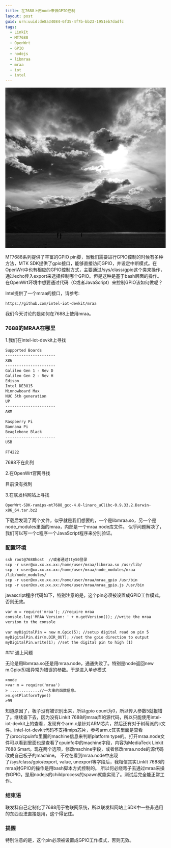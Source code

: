 ```yaml
---
title: 在7688上用node来做GPIO控制 
layout: post
guid: urn:uuid:de8a34084-6f35-4f7b-bb23-1951eb7dadfc
tags:
  - LinkIt 
  - MT7688 
  - OpenWrt 
  - GPIO 
  - nodejs 
  - libmraa 
  - mraa
  - iot
  - intel
---
```


![Alone](/media/files/2016/3/shangrila.jpg)
<p />
MT7688系列提供了丰富的GPIO pin脚，当我们需要进行GPIO控制的时候有多种方法，MTK SDK提供了gpio接口，能够直接访问GPIO，并设定中断模式。在OpenWrt中也有相应的GPIO控制方式，主要通过/sys/class/gpio这个类来操作，通过echo传入export来选择控制哪个GPIO。但是这种是基于bash层面的操作。在OpenWrt环境中想要通过代码（C或者JavaScript）来控制GPIO该如何做呢？
<p />
Intel提供了一个mraa的接口，请参考:

    https://github.com/intel-iot-devkit/mraa

我们今天讨论的是如何在7688上使用mraa。
<p />

### 7688的MRAA在哪里 

1.我们在intel-iot-devkit上寻找

    Supported Boards
    ----------------------
    X86
    ----------------------
    Galileo Gen 1 - Rev D
    Galileo Gen 2 - Rev H
    Edison
    Intel DE3815
    Minnowboard Max
    NUC 5th generation
    UP
    ----------------------
    ARM
    
    Raspberry Pi
    Bannana Pi
    Beaglebone Black
    ----------------------
    USB
    
    FT4222

7688不在此列

2.在OpenWrt官网寻找

目前没有找到

3.在联发科网站上寻找

    OpenWrt-SDK-ramips-mt7688_gcc-4.8-linaro_uClibc-0.9.33.2.Darwin-x86_64.tar.bz2

下载后发现了两个文件，似乎就是我们想要的，一个是libmraa.so，另一个是node\_modules里面的mraa，内部是一个mraa.node库文件。
似乎问题解决了，我们可以写一个c程序一个JavaScript程序来分别验证。

### 配置环境 

    ssh root@7688host  //或者通过ttyS0登录
    scp -r user@xx.xx.xx.xx:/home/user/mraa/libmraa.so /usr/lib/ 
    scp -r user@xx.xx.xx.xx:/home/user/mraa/node_modules/mraa /lib/node_modules/ 
    scp -r user@xx.xx.xx.xx:/home/user/mraa/mraa_gpio /usr/bin
    scp -r user@xx.xx.xx.xx:/home/user/mraa/mraa_gpio.js /usr/bin


javascript程序代码如下，特别注意的是，这个pin必须被设置成GPIO工作模式，否则无效。
    
    var m = require('mraa'); //require mraa
    console.log('MRAA Version: ' + m.getVersion()); //write the mraa version to the console

    var myDigitalPin = new m.Gpio(5); //setup digital read on pin 5
    myDigitalPin.dir(m.DIR_OUT); //set the gpio direction to output
    myDigitalPin.write(1); //set the digital pin to high (1)

<p />
### 遇上问题

无论是用libmraa.so还是用mraa.node，通通失败了。特别是node返回new m.Gpio(5)报异常为错误的参数。于是进入单步模式

    >node
    >var m = require('mraa')
    > .............//一大串的函数信息。
    >m.getPlatformType()
    >99

知道原因了，板子没有被识别出来，所以gpio count为0，所以传入参数5就报错了。继续查下去，因为没有LinkIt 7688的mraa库的源代码，所以只能使用intel-iot-devkit上的查看，发现有个arm.c是针对ARM芯片，然后还有对于树莓派的c文件。intel-iot-devkit代码不支持mips芯片，参考arm.c其实里面是查看了/proc/cpuinfo里面的machine信息来判断platform type的。打开mraa.node文件可以看到里面也是查看了cpuinfo中的machine字段，内容为MediaTeck Linkit 7688 Smart。现在两个选项，修改machine字段，或者修改mraa.node的源代码改成自己板子的machine。 不过在看到mraa.node中出现了/sys/class/gpio/export, value, unexport等字段后，我相信其实LinkIt 7688的mraa对GPIO的操作是用bash脚本方式控制的。 所以何必绕弯子去通过mraa来操作GPIO，是用nodejs的childprocess的spawn就能实现了。测试后完全能正常工作。

### 结束语 

联发科自己定制化了7688用于物联网系统，所以联发科网站上SDK中一些非通用的东西没法直接是用，这个得记住。

### 提醒 
特别注意的是，这个pin必须被设置成GPIO工作模式，否则无效。

